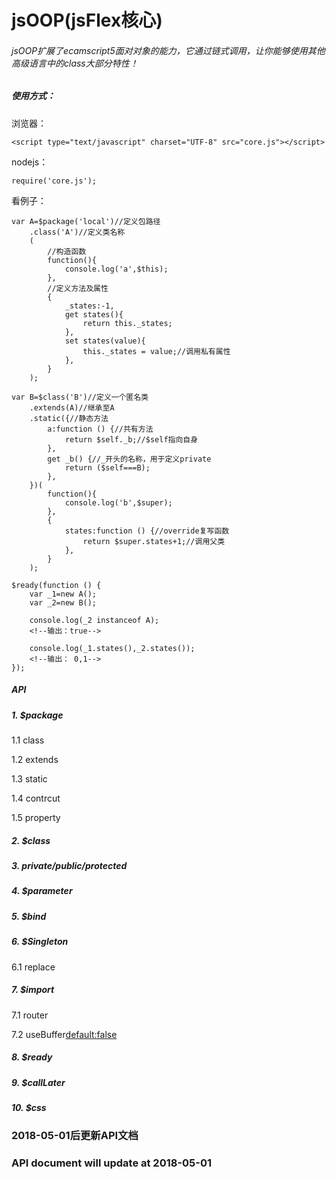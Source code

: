﻿# jsOOP(jsFlex核心)
 
###### jsOOP扩展了ecamscript5面对对象的能力，它通过链式调用，让你能够使用其他高级语言中的class大部分特性！

##### 使用方式：

浏览器：

```
<script type="text/javascript" charset="UTF-8" src="core.js"></script>
```
nodejs：

```
require('core.js');
```

看例子：


```
var A=$package('local')//定义包路径
    .class('A')//定义类名称
    (
        //构造函数
        function(){
            console.log('a',$this);
        },
        //定义方法及属性
        {
            _states:-1,
            get states(){
                return this._states;
            },
            set states(value){
                this._states = value;//调用私有属性
            },
        }
    );

var B=$class('B')//定义一个匿名类
    .extends(A)//继承至A
    .static({//静态方法
        a:function () {//共有方法
            return $self._b;//$self指向自身
        },
        get _b() {//_开头的名称，用于定义private
            return ($self===B);
        },
    })(
        function(){
            console.log('b',$super);
        },
        {
            states:function () {//override复写函数
                return $super.states+1;//调用父类
            },
        }
    );
```


```
$ready(function () {
    var _1=new A();
    var _2=new B();

    console.log(_2 instanceof A);
    <!--输出：true-->
    
    console.log(_1.states(),_2.states());
    <!--输出： 0,1-->
});
```


##### API
##### 1. $package
 1.1 class
 
 1.2 extends
 
 1.3 static
 
 1.4 contrcut
 
 1.5 property
##### 2. $class
##### 3. private/public/protected
##### 4. $parameter
##### 5. $bind
##### 6. $Singleton
6.1 replace 
##### 7. $import
7.1 router

7.2 useBuffer<default:false>
##### 8. $ready
##### 9. $callLater
##### 10. $css

### 2018-05-01后更新API文档
### API document will update at 2018-05-01
